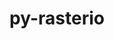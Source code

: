 ---
title: "py-rasterio"
layout: cache
categories: [package, develop]
meta: {"versions": ["1.3.11"], "compilers": ["apple-clang@=15.0.0", "gcc@=13.2.0"], "oss": ["ubuntu24.04", "ventura"], "platforms": ["darwin", "linux"], "targets": ["aarch64", "x86_64_v3"], "stacks": ["ml-darwin-aarch64-mps", "ml-linux-aarch64-cpu", "ml-linux-aarch64-cuda", "ml-linux-x86_64-cpu", "ml-linux-x86_64-cuda", "root"], "num_specs": 22, "num_specs_by_stack": {"root": 22, "ml-darwin-aarch64-mps": 11, "ml-linux-aarch64-cuda": 1, "ml-linux-aarch64-cpu": 1, "ml-linux-x86_64-cuda": 10, "ml-linux-x86_64-cpu": 10}}
spec_details: [{"hash": "yeeqoj45v5wlsvyfttma7lctsrkbrcsn", "compiler": "apple-clang@=15.0.0", "versions": ["1.3.11"], "os": "ventura", "platform": "darwin", "target": "aarch64", "variants": ["build_system=python_pip"], "stacks": ["root", "ml-darwin-aarch64-mps"], "size": "-", "tarball": "https://binaries.spack.io/develop/build_cache/darwin-ventura-aarch64/apple-clang-15.0.0/py-rasterio-1.3.11/darwin-ventura-aarch64-apple-clang-15.0.0-py-rasterio-1.3.11-yeeqoj45v5wlsvyfttma7lctsrkbrcsn.spack"}, {"hash": "kegrfkgrt7usfg7vviwxs4tr4hxi64sg", "compiler": "apple-clang@=15.0.0", "versions": ["1.3.11"], "os": "ventura", "platform": "darwin", "target": "aarch64", "variants": ["build_system=python_pip"], "stacks": ["root", "ml-darwin-aarch64-mps"], "size": "-", "tarball": "https://binaries.spack.io/develop/build_cache/darwin-ventura-aarch64/apple-clang-15.0.0/py-rasterio-1.3.11/darwin-ventura-aarch64-apple-clang-15.0.0-py-rasterio-1.3.11-kegrfkgrt7usfg7vviwxs4tr4hxi64sg.spack"}, {"hash": "sfjgoqs54ydvj6rkx36c5zuvdwmgvttl", "compiler": "apple-clang@=15.0.0", "versions": ["1.3.11"], "os": "ventura", "platform": "darwin", "target": "aarch64", "variants": ["build_system=python_pip"], "stacks": ["root", "ml-darwin-aarch64-mps"], "size": "-", "tarball": "https://binaries.spack.io/develop/build_cache/darwin-ventura-aarch64/apple-clang-15.0.0/py-rasterio-1.3.11/darwin-ventura-aarch64-apple-clang-15.0.0-py-rasterio-1.3.11-sfjgoqs54ydvj6rkx36c5zuvdwmgvttl.spack"}, {"hash": "acgur2f634xbmcnjkwlvomwigfc7yyvz", "compiler": "apple-clang@=15.0.0", "versions": ["1.3.11"], "os": "ventura", "platform": "darwin", "target": "aarch64", "variants": ["build_system=python_pip"], "stacks": ["root", "ml-darwin-aarch64-mps"], "size": "-", "tarball": "https://binaries.spack.io/develop/build_cache/darwin-ventura-aarch64/apple-clang-15.0.0/py-rasterio-1.3.11/darwin-ventura-aarch64-apple-clang-15.0.0-py-rasterio-1.3.11-acgur2f634xbmcnjkwlvomwigfc7yyvz.spack"}, {"hash": "to4iftnuuti55twnxnwm52aqlbemgrnk", "compiler": "apple-clang@=15.0.0", "versions": ["1.3.11"], "os": "ventura", "platform": "darwin", "target": "aarch64", "variants": ["build_system=python_pip"], "stacks": ["root", "ml-darwin-aarch64-mps"], "size": "-", "tarball": "https://binaries.spack.io/develop/build_cache/darwin-ventura-aarch64/apple-clang-15.0.0/py-rasterio-1.3.11/darwin-ventura-aarch64-apple-clang-15.0.0-py-rasterio-1.3.11-to4iftnuuti55twnxnwm52aqlbemgrnk.spack"}, {"hash": "lvxtmipccynqj2nxprmbeof6m3oo6zcw", "compiler": "apple-clang@=15.0.0", "versions": ["1.3.11"], "os": "ventura", "platform": "darwin", "target": "aarch64", "variants": ["build_system=python_pip"], "stacks": ["root", "ml-darwin-aarch64-mps"], "size": "-", "tarball": "https://binaries.spack.io/develop/build_cache/darwin-ventura-aarch64/apple-clang-15.0.0/py-rasterio-1.3.11/darwin-ventura-aarch64-apple-clang-15.0.0-py-rasterio-1.3.11-lvxtmipccynqj2nxprmbeof6m3oo6zcw.spack"}, {"hash": "75uyfrxrkzqdspzjuntbfnhx56tkn6ub", "compiler": "apple-clang@=15.0.0", "versions": ["1.3.11"], "os": "ventura", "platform": "darwin", "target": "aarch64", "variants": ["build_system=python_pip"], "stacks": ["root", "ml-darwin-aarch64-mps"], "size": "-", "tarball": "https://binaries.spack.io/develop/build_cache/darwin-ventura-aarch64/apple-clang-15.0.0/py-rasterio-1.3.11/darwin-ventura-aarch64-apple-clang-15.0.0-py-rasterio-1.3.11-75uyfrxrkzqdspzjuntbfnhx56tkn6ub.spack"}, {"hash": "25drmvwibyd35jhegvazybxmbshi5tgy", "compiler": "apple-clang@=15.0.0", "versions": ["1.3.11"], "os": "ventura", "platform": "darwin", "target": "aarch64", "variants": ["build_system=python_pip"], "stacks": ["root", "ml-darwin-aarch64-mps"], "size": "-", "tarball": "https://binaries.spack.io/develop/build_cache/darwin-ventura-aarch64/apple-clang-15.0.0/py-rasterio-1.3.11/darwin-ventura-aarch64-apple-clang-15.0.0-py-rasterio-1.3.11-25drmvwibyd35jhegvazybxmbshi5tgy.spack"}, {"hash": "zu47yt7wleodwqi2ro2gcezjngqtj7li", "compiler": "apple-clang@=15.0.0", "versions": ["1.3.11"], "os": "ventura", "platform": "darwin", "target": "aarch64", "variants": ["build_system=python_pip"], "stacks": ["root", "ml-darwin-aarch64-mps"], "size": "-", "tarball": "https://binaries.spack.io/develop/build_cache/darwin-ventura-aarch64/apple-clang-15.0.0/py-rasterio-1.3.11/darwin-ventura-aarch64-apple-clang-15.0.0-py-rasterio-1.3.11-zu47yt7wleodwqi2ro2gcezjngqtj7li.spack"}, {"hash": "lgf4bg6jheiwa4mdjd7breq5gs5mbjpd", "compiler": "apple-clang@=15.0.0", "versions": ["1.3.11"], "os": "ventura", "platform": "darwin", "target": "aarch64", "variants": ["build_system=python_pip"], "stacks": ["root", "ml-darwin-aarch64-mps"], "size": "-", "tarball": "https://binaries.spack.io/develop/build_cache/darwin-ventura-aarch64/apple-clang-15.0.0/py-rasterio-1.3.11/darwin-ventura-aarch64-apple-clang-15.0.0-py-rasterio-1.3.11-lgf4bg6jheiwa4mdjd7breq5gs5mbjpd.spack"}, {"hash": "khehuhpfxqfqio5pv7n5wukkkl7ws6sk", "compiler": "apple-clang@=15.0.0", "versions": ["1.3.11"], "os": "ventura", "platform": "darwin", "target": "aarch64", "variants": ["build_system=python_pip"], "stacks": ["root", "ml-darwin-aarch64-mps"], "size": "-", "tarball": "https://binaries.spack.io/develop/build_cache/darwin-ventura-aarch64/apple-clang-15.0.0/py-rasterio-1.3.11/darwin-ventura-aarch64-apple-clang-15.0.0-py-rasterio-1.3.11-khehuhpfxqfqio5pv7n5wukkkl7ws6sk.spack"}, {"hash": "tfp266tmlugcvcg5t3d2ksdromz76szf", "compiler": "gcc@=13.2.0", "versions": ["1.3.11"], "os": "ubuntu24.04", "platform": "linux", "target": "aarch64", "variants": ["build_system=python_pip"], "stacks": ["ml-linux-aarch64-cuda", "ml-linux-aarch64-cpu", "root"], "size": "-", "tarball": "https://binaries.spack.io/develop/build_cache/linux-ubuntu24.04-aarch64/gcc-13.2.0/py-rasterio-1.3.11/linux-ubuntu24.04-aarch64-gcc-13.2.0-py-rasterio-1.3.11-tfp266tmlugcvcg5t3d2ksdromz76szf.spack"}, {"hash": "jgxlt6b23mu64f6p4h7b7zb3qujblw36", "compiler": "gcc@=13.2.0", "versions": ["1.3.11"], "os": "ubuntu24.04", "platform": "linux", "target": "x86_64_v3", "variants": ["build_system=python_pip"], "stacks": ["ml-linux-x86_64-cuda", "root", "ml-linux-x86_64-cpu"], "size": "-", "tarball": "https://binaries.spack.io/develop/build_cache/linux-ubuntu24.04-x86_64_v3/gcc-13.2.0/py-rasterio-1.3.11/linux-ubuntu24.04-x86_64_v3-gcc-13.2.0-py-rasterio-1.3.11-jgxlt6b23mu64f6p4h7b7zb3qujblw36.spack"}, {"hash": "i7pyfmq4wwww2tcekjvi7njz7zvf3cpm", "compiler": "gcc@=13.2.0", "versions": ["1.3.11"], "os": "ubuntu24.04", "platform": "linux", "target": "x86_64_v3", "variants": ["build_system=python_pip"], "stacks": ["ml-linux-x86_64-cuda", "root", "ml-linux-x86_64-cpu"], "size": "-", "tarball": "https://binaries.spack.io/develop/build_cache/linux-ubuntu24.04-x86_64_v3/gcc-13.2.0/py-rasterio-1.3.11/linux-ubuntu24.04-x86_64_v3-gcc-13.2.0-py-rasterio-1.3.11-i7pyfmq4wwww2tcekjvi7njz7zvf3cpm.spack"}, {"hash": "jdaardebyoj76w2lz23qydda4pyo5hph", "compiler": "gcc@=13.2.0", "versions": ["1.3.11"], "os": "ubuntu24.04", "platform": "linux", "target": "x86_64_v3", "variants": ["build_system=python_pip"], "stacks": ["ml-linux-x86_64-cuda", "root", "ml-linux-x86_64-cpu"], "size": "-", "tarball": "https://binaries.spack.io/develop/build_cache/linux-ubuntu24.04-x86_64_v3/gcc-13.2.0/py-rasterio-1.3.11/linux-ubuntu24.04-x86_64_v3-gcc-13.2.0-py-rasterio-1.3.11-jdaardebyoj76w2lz23qydda4pyo5hph.spack"}, {"hash": "prpsfxsbviukd7qujnatcbwezzddxrci", "compiler": "gcc@=13.2.0", "versions": ["1.3.11"], "os": "ubuntu24.04", "platform": "linux", "target": "x86_64_v3", "variants": ["build_system=python_pip"], "stacks": ["ml-linux-x86_64-cuda", "root", "ml-linux-x86_64-cpu"], "size": "-", "tarball": "https://binaries.spack.io/develop/build_cache/linux-ubuntu24.04-x86_64_v3/gcc-13.2.0/py-rasterio-1.3.11/linux-ubuntu24.04-x86_64_v3-gcc-13.2.0-py-rasterio-1.3.11-prpsfxsbviukd7qujnatcbwezzddxrci.spack"}, {"hash": "c6kbmy7ne2iisefor2ozdqjtkabog6t3", "compiler": "gcc@=13.2.0", "versions": ["1.3.11"], "os": "ubuntu24.04", "platform": "linux", "target": "x86_64_v3", "variants": ["build_system=python_pip"], "stacks": ["ml-linux-x86_64-cuda", "root", "ml-linux-x86_64-cpu"], "size": "-", "tarball": "https://binaries.spack.io/develop/build_cache/linux-ubuntu24.04-x86_64_v3/gcc-13.2.0/py-rasterio-1.3.11/linux-ubuntu24.04-x86_64_v3-gcc-13.2.0-py-rasterio-1.3.11-c6kbmy7ne2iisefor2ozdqjtkabog6t3.spack"}, {"hash": "ples7qaxfeimqufoifvkz23vo3ea7erp", "compiler": "gcc@=13.2.0", "versions": ["1.3.11"], "os": "ubuntu24.04", "platform": "linux", "target": "x86_64_v3", "variants": ["build_system=python_pip"], "stacks": ["ml-linux-x86_64-cuda", "root", "ml-linux-x86_64-cpu"], "size": "-", "tarball": "https://binaries.spack.io/develop/build_cache/linux-ubuntu24.04-x86_64_v3/gcc-13.2.0/py-rasterio-1.3.11/linux-ubuntu24.04-x86_64_v3-gcc-13.2.0-py-rasterio-1.3.11-ples7qaxfeimqufoifvkz23vo3ea7erp.spack"}, {"hash": "nkbfbygpbfrnyfd3qjrk4hizfypdxjxw", "compiler": "gcc@=13.2.0", "versions": ["1.3.11"], "os": "ubuntu24.04", "platform": "linux", "target": "x86_64_v3", "variants": ["build_system=python_pip"], "stacks": ["ml-linux-x86_64-cuda", "root", "ml-linux-x86_64-cpu"], "size": "-", "tarball": "https://binaries.spack.io/develop/build_cache/linux-ubuntu24.04-x86_64_v3/gcc-13.2.0/py-rasterio-1.3.11/linux-ubuntu24.04-x86_64_v3-gcc-13.2.0-py-rasterio-1.3.11-nkbfbygpbfrnyfd3qjrk4hizfypdxjxw.spack"}, {"hash": "wrm65ntg6lxuqbt57tamwosy6x7kizg6", "compiler": "gcc@=13.2.0", "versions": ["1.3.11"], "os": "ubuntu24.04", "platform": "linux", "target": "x86_64_v3", "variants": ["build_system=python_pip"], "stacks": ["ml-linux-x86_64-cuda", "root", "ml-linux-x86_64-cpu"], "size": "-", "tarball": "https://binaries.spack.io/develop/build_cache/linux-ubuntu24.04-x86_64_v3/gcc-13.2.0/py-rasterio-1.3.11/linux-ubuntu24.04-x86_64_v3-gcc-13.2.0-py-rasterio-1.3.11-wrm65ntg6lxuqbt57tamwosy6x7kizg6.spack"}, {"hash": "pnc5mstv6zvp3ddbm7lze2bqqfbccehe", "compiler": "gcc@=13.2.0", "versions": ["1.3.11"], "os": "ubuntu24.04", "platform": "linux", "target": "x86_64_v3", "variants": ["build_system=python_pip"], "stacks": ["ml-linux-x86_64-cuda", "root", "ml-linux-x86_64-cpu"], "size": "-", "tarball": "https://binaries.spack.io/develop/build_cache/linux-ubuntu24.04-x86_64_v3/gcc-13.2.0/py-rasterio-1.3.11/linux-ubuntu24.04-x86_64_v3-gcc-13.2.0-py-rasterio-1.3.11-pnc5mstv6zvp3ddbm7lze2bqqfbccehe.spack"}, {"hash": "ywrc3zsyybgj46au4rrtd364qeqgzwa2", "compiler": "gcc@=13.2.0", "versions": ["1.3.11"], "os": "ubuntu24.04", "platform": "linux", "target": "x86_64_v3", "variants": ["build_system=python_pip"], "stacks": ["ml-linux-x86_64-cuda", "root", "ml-linux-x86_64-cpu"], "size": "-", "tarball": "https://binaries.spack.io/develop/build_cache/linux-ubuntu24.04-x86_64_v3/gcc-13.2.0/py-rasterio-1.3.11/linux-ubuntu24.04-x86_64_v3-gcc-13.2.0-py-rasterio-1.3.11-ywrc3zsyybgj46au4rrtd364qeqgzwa2.spack"}]
---